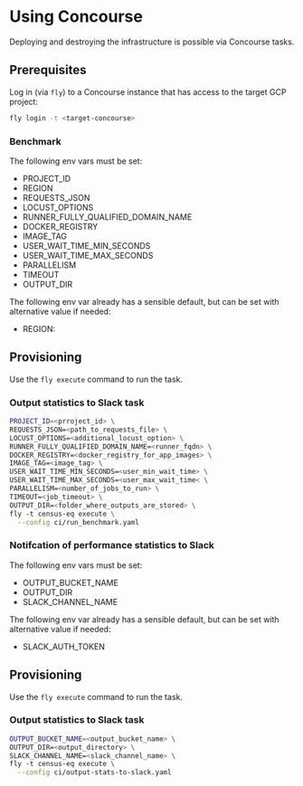 # Using Concourse

Deploying and destroying the infrastructure is possible via Concourse tasks.

## Prerequisites

Log in (via `fly`) to a Concourse instance that has access to the target GCP project:

```sh
fly login -t <target-concourse>
```

### Benchmark
The following env vars must be set:

- PROJECT_ID
- REGION
- REQUESTS_JSON
- LOCUST_OPTIONS
- RUNNER_FULLY_QUALIFIED_DOMAIN_NAME
- DOCKER_REGISTRY
- IMAGE_TAG
- USER_WAIT_TIME_MIN_SECONDS
- USER_WAIT_TIME_MAX_SECONDS
- PARALLELISM
- TIMEOUT
- OUTPUT_DIR

The following env var already has a sensible default, but can be set with alternative value if needed:
- REGION: 

## Provisioning
Use the `fly execute` command to run the task.

### Output statistics to Slack task
```sh
PROJECT_ID=<prroject_id> \
REQUESTS_JSON=<path_to_requests_file> \
LOCUST_OPTIONS=<additional_locust_option> \
RUNNER_FULLY_QUALIFIED_DOMAIN_NAME=<runner_fqdn> \
DOCKER_REGISTRY=<docker_registry_for_app_images> \
IMAGE_TAG=<image_tag> \
USER_WAIT_TIME_MIN_SECONDS=<user_min_wait_time> \
USER_WAIT_TIME_MAX_SECONDS=<user_max_wait_time< \
PARALLELISM=<number_of_jobs_to_run> \
TIMEOUT=<job_timeout> \
OUTPUT_DIR=<folder_where_outputs_are_stored> \
fly -t census-eq execute \
  --config ci/run_benchmark.yaml
```

### Notifcation of performance statistics to Slack
The following env vars must be set:

- OUTPUT_BUCKET_NAME
- OUTPUT_DIR
- SLACK_CHANNEL_NAME

The following env var already has a sensible default, but can be set with alternative value if needed:
- SLACK_AUTH_TOKEN

## Provisioning
Use the `fly execute` command to run the task.

### Output statistics to Slack task
```sh
OUTPUT_BUCKET_NAME=<output_bucket_name> \
OUTPUT_DIR=<output_directory> \
SLACK_CHANNEL_NAME=<slack_channel_name> \
fly -t census-eq execute \
  --config ci/output-stats-to-slack.yaml
```